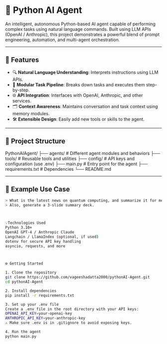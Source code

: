 # 🧠 Python AI Agent

An intelligent, autonomous Python-based AI agent capable of performing complex tasks using natural language commands. Built using LLM APIs (OpenAI / Anthropic), this project demonstrates a powerful blend of prompt engineering, automation, and multi-agent orchestration.

---

## 🚀 Features

- 🔍 **Natural Language Understanding**: Interprets instructions using LLM APIs.
- 🧩 **Modular Task Pipeline**: Breaks down tasks and executes them step-by-step.
- 🌐 **API Integration**: Interfaces with OpenAI, Anthropic, and other services.
- 🗂️ **Context Awareness**: Maintains conversation and task context using memory modules.
- 🛠️ **Extensible Design**: Easily add new tools or skills to the agent.

---

## 📁 Project Structure

PythonAIAgent/
├── agents/ # Different agent modules and behaviors
├── tools/ # Reusable tools and utilities
├── config/ # API keys and configuration (use .env)
├── main.py # Entry point for the agent
├── requirements.txt # Dependencies
└── README.md



---

## 🧪 Example Use Case

```bash
> What is the latest news on quantum computing, and summarize it for me?
> Also, generate a 3-slide summary deck.



💡Technologies Used
Python 3.10+
OpenAI GPT-4 / Anthropic Claude
Langchain / LlamaIndex (optional, if used)
dotenv for secure API key handling
asyncio, requests, and more



⚙️ Getting Started

1. Clone the repository
git clone https://github.com/vageeshadatta2000/pythonAI-Agent.git
cd pythonAI-Agent

2. Install dependencies
pip install -r requirements.txt

3. Set up your .env file
Create a .env file in the root directory with your API keys:
OPENAI_API_KEY=your-openai-key
ANTHROPIC_API_KEY=your-anthropic-key
⚠️ Make sure .env is in .gitignore to avoid exposing keys.

4. Run the agent
python main.py

